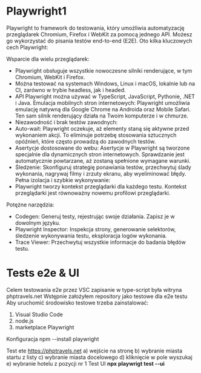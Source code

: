 # Playwright1
Playwright to framework do testowania, który umożliwia automatyzację przeglądarek Chromium, Firefox i WebKit za pomocą jednego API. Możesz go wykorzystać do pisania testów end-to-end (E2E). Oto kilka kluczowych cech Playwright:

Wsparcie dla wielu przeglądarek:
- Playwright obsługuje wszystkie nowoczesne silniki renderujące, w tym Chromium, WebKit i Firefox.
- Można testować na systemach Windows, Linux i macOS, lokalnie lub na CI, zarówno w trybie headless, jak i headed.
- API Playwright można używać w TypeScript, JavaScript, Pythonie, .NET i Java.
Emulacja mobilnych stron internetowych:
Playwright umożliwia emulację natywną dla Google Chrome na Androida oraz Mobile Safari.
Ten sam silnik renderujący działa na Twoim komputerze i w chmurze.
- Niezawodność i brak testów zawodnych:
- Auto-wait: Playwright oczekuje, aż elementy staną się aktywne przed wykonaniem akcji. To eliminuje potrzebę stosowania sztucznych opóźnień, które często prowadzą do zawodnych testów.
- Asertycje dostosowane do webu: Asertycje w Playwright są tworzone specjalnie dla dynamicznych stron internetowych. Sprawdzanie jest automatycznie powtarzane, aż zostaną spełnione wymagane warunki.
- Śledzenie: Skonfiguruj strategię ponawiania testów, przechwytuj ślady wykonania, nagrywaj filmy i zrzuty ekranu, aby wyeliminować błędy.
Pełna izolacja i szybkie wykonywanie:
- Playwright tworzy kontekst przeglądarki dla każdego testu. Kontekst przeglądarki jest równoważny nowemu profilowi przeglądarki.

Potężne narzędzia:
- Codegen: Generuj testy, rejestrując swoje działania. Zapisz je w dowolnym języku.
- Playwright Inspector: Inspekcja strony, generowanie selektorów, śledzenie wykonywania testu, eksploracja logów wykonania.
- Trace Viewer: Przechwytuj wszystkie informacje do badania błędów testu.
# Tests e2e & UI
Celem testowania e2e przez VSC zapisanie w type-script była witryna phptravels.net
Wstępnie założyłem repository jako testowe dla e2e testu
Aby uruchomić środowisko testowe trzeba zainstalować:
1) Visual Studio Code
2) node.js
3) marketplace Playwright

Konfiguracja
npm --install playwright

Test ete https://phptravels.net
a) wejście na stronę
b) wybranie miasta startu z listy
c) wybranie miasta docelowego
d) kliknięcie w pole wyszukaj
e) wybranie hotelu z pozycji nr 1
Test UI **npx playwrigt test --ui**
